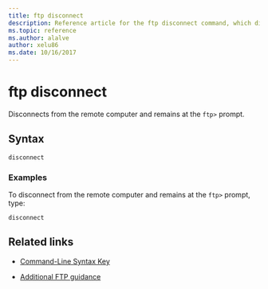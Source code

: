 ```yaml
---
title: ftp disconnect
description: Reference article for the ftp disconnect command, which disconnects from the remote computer and retains the ftp prompt.
ms.topic: reference
ms.author: alalve
author: xelu86
ms.date: 10/16/2017
---
```



# ftp disconnect



Disconnects from the remote computer and remains at the `ftp>` prompt.

## Syntax

```
disconnect
```

### Examples

To disconnect from the remote computer and remains at the `ftp>` prompt, type:

```
disconnect
```

## Related links

- [Command-Line Syntax Key](command-line-syntax-key.md)

- [Additional FTP guidance](/previous-versions/orphan-topics/ws.10/cc756013(v=ws.10))
